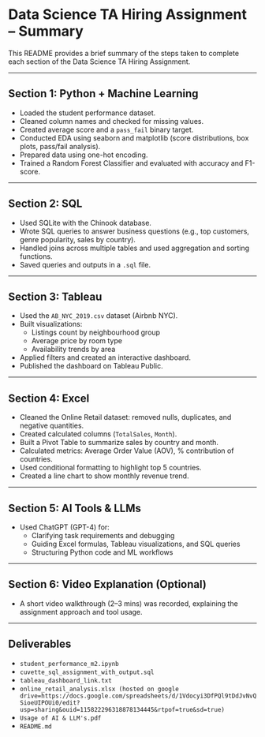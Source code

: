 # Data Science TA Hiring Assignment – Summary

This README provides a brief summary of the steps taken to complete each section of the Data Science TA Hiring Assignment.

---

## Section 1: Python + Machine Learning

- Loaded the student performance dataset.
- Cleaned column names and checked for missing values.
- Created average score and a `pass_fail` binary target.
- Conducted EDA using seaborn and matplotlib (score distributions, box plots, pass/fail analysis).
- Prepared data using one-hot encoding.
- Trained a Random Forest Classifier and evaluated with accuracy and F1-score.

---

## Section 2: SQL

- Used SQLite with the Chinook database.
- Wrote SQL queries to answer business questions (e.g., top customers, genre popularity, sales by country).
- Handled joins across multiple tables and used aggregation and sorting functions.
- Saved queries and outputs in a `.sql` file.

---

## Section 3: Tableau

- Used the `AB_NYC_2019.csv` dataset (Airbnb NYC).
- Built visualizations:
  - Listings count by neighbourhood group
  - Average price by room type
  - Availability trends by area
- Applied filters and created an interactive dashboard.
- Published the dashboard on Tableau Public.

---

## Section 4: Excel

- Cleaned the Online Retail dataset: removed nulls, duplicates, and negative quantities.
- Created calculated columns (`TotalSales`, `Month`).
- Built a Pivot Table to summarize sales by country and month.
- Calculated metrics: Average Order Value (AOV), % contribution of countries.
- Used conditional formatting to highlight top 5 countries.
- Created a line chart to show monthly revenue trend.

---

## Section 5: AI Tools & LLMs

- Used ChatGPT (GPT-4) for:
  - Clarifying task requirements and debugging
  - Guiding Excel formulas, Tableau visualizations, and SQL queries
  - Structuring Python code and ML workflows

---

## Section 6: Video Explanation (Optional)

- A short video walkthrough (2–3 mins) was recorded, explaining the assignment approach and tool usage.

---

## Deliverables

- `student_performance_m2.ipynb`
- `cuvette_sql_assignment_with_output.sql`
- `tableau_dashboard_link.txt`
- `online_retail_analysis.xlsx (hosted on google drive=https://docs.google.com/spreadsheets/d/1Vdocyi3DfPQl9tDdJvNvQSioeUIPOUi0/edit?usp=sharing&ouid=115822296318878134445&rtpof=true&sd=true)`
- `Usage of AI & LLM's.pdf`
- `README.md`

